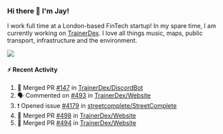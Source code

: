 ### Hi there 👋 I'm Jay!
I work full time at a London-based FinTech startup! In my spare time, I am currently working on [TrainerDex](https://www.github.com/TrainerDex). I love all things music, maps, public transport, infrastructure and the environment.

[<img src="https://github-readme-stats.vercel.app/api/wakatime?username=TurnrDev&layout=compact&custom_title=Last 7 Days Language Breakdown" />](https://wakatime.com/@TurnrDev)  

#### :zap: Recent Activity
<!--START_SECTION:activity-->
1. 🎉 Merged PR [#147](https://github.com/TrainerDex/DiscordBot/pull/147) in [TrainerDex/DiscordBot](https://github.com/TrainerDex/DiscordBot)
2. 🗣 Commented on [#493](https://github.com/TrainerDex/Website/issues/493) in [TrainerDex/Website](https://github.com/TrainerDex/Website)
3. ❗️ Opened issue [#4179](https://github.com/streetcomplete/StreetComplete/issues/4179) in [streetcomplete/StreetComplete](https://github.com/streetcomplete/StreetComplete)
4. 🎉 Merged PR [#498](https://github.com/TrainerDex/Website/pull/498) in [TrainerDex/Website](https://github.com/TrainerDex/Website)
5. 🎉 Merged PR [#494](https://github.com/TrainerDex/Website/pull/494) in [TrainerDex/Website](https://github.com/TrainerDex/Website)
<!--END_SECTION:activity-->
